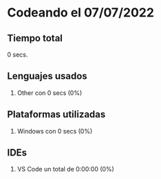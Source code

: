 # Codeando el 07/07/2022

## Tiempo total
0 secs.

## Lenguajes usados
1. Other con 0 secs (0%)

## Plataformas utilizadas
1. Windows con 0 secs (0%)

## IDEs
1. VS Code un total de 0:00:00 (0%)
